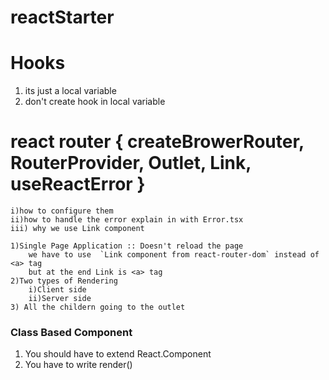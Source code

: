 # reactStarter


# Hooks
1) its just a local variable
2) don't create hook in local variable
# react router { createBrowerRouter, RouterProvider, Outlet, Link, useReactError }
    i)how to configure them
    ii)how to handle the error explain in with Error.tsx
    iii) why we use Link component

    1)Single Page Application :: Doesn't reload the page
        we have to use  `Link component from react-router-dom` instead of <a> tag
        but at the end Link is <a> tag
    2)Two types of Rendering
        i)Client side 
        ii)Server side
    3) All the childern going to the outlet



### Class Based Component
1) You should have to extend React.Component
2) You have to write render()